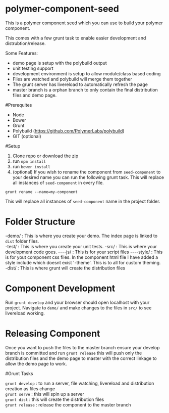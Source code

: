 # polymer-component-seed
This is a polymer component seed which you can use to build your polymer component.  

This comes with a few grunt task to enable easier development and distrubtion/release.  

Some Features:  
- demo page is setup with the polybuild output
- unit testing support
- development environment is setup to allow module/class based coding  
- Files are watched and polybuild will merge them together
- The grunt server has livereload  to automatically refresh the page
- master branch is a orphan branch to only contain the final distribution files and demo page.

#Prerequites
- Node
- Bower
- Grunt
- Polybuild (https://github.com/PolymerLabs/polybuild)
- GIT (optional)

#Setup  
1. Clone repo or download the zip
2. run `npm install`
3. run `bower install`
4. (optional) If you wish to rename the component from `seed-component` to your desired name you can run the following grunt task.  This will replace all instances of `seed-component` in every file.
```
grunt rename --name=my-component
```
This will replace all instances of `seed-component` name in the project folder.

# Folder Structure

-demo/ : This is where you create your demo. The index page is linked to `dist` folder files.  
-test/ : This is where you create your unit tests. 
-src/ : This is where your development code goes. 
----js/ : This is for your script files 
----style/ : This is for yout component css files. In the component html file I have added a style include which doesnt exist '-theme'. This is to all for custom theming.    
-dist/ : This is where grunt will create the distribution files  

# Component Development 

Run `grunt develop` and your browser should open localhost with your project. Navigate to `demo/` and make changes to the files in `src/` to see livereload working.

# Releasing Component

Once you want to push the files to the master branch ensure your develop branch is committed and run `grunt release` this will push only the distribution files and the demo page to master with the correct linkage to allow the demo page to work.

#Grunt Tasks  

`grunt develop` : to run a server, file watching, livereload and distribution creation as files change  
`grunt serve` : this will spin up a server  
`grunt dist` : this will create the distribution files  
`grunt release` : release the component to the master branch  
